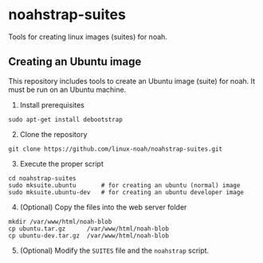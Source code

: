 # noahstrap-suites

Tools for creating linux images (suites) for noah.

## Creating an Ubuntu image

This repository includes tools to create an Ubuntu image (suite) for noah. It must be run on an Ubuntu machine.

1. Install prerequisites

```
sudo apt-get install debootstrap
```

2. Clone the repository

```
git clone https://github.com/linux-noah/noahstrap-suites.git
```

3. Execute the proper script

```
cd noahstrap-suites
sudo mksuite.ubuntu       # for creating an ubuntu (normal) image
sudo mksuite.ubuntu-dev   # for creating an ubuntu developer image
```

4. (Optional) Copy the files into the web server folder

```
mkdir /var/www/html/noah-blob
cp ubuntu.tar.gz      /var/www/html/noah-blob
cp ubuntu-dev.tar.gz  /var/www/html/noah-blob
```

5. (Optional) Modify the `SUITES` file and the `noahstrap` script.
